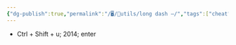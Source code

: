 ```yaml
---
{"dg-publish":true,"permalink":"/🖥/🧶utils/long dash —/","tags":["cheat","utils"]}
---
```



- Ctrl + Shift + u; 2014; enter
